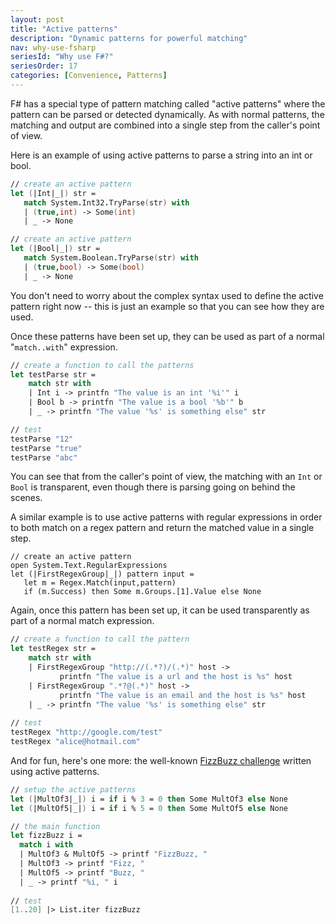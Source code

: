 ```yaml
---
layout: post
title: "Active patterns"
description: "Dynamic patterns for powerful matching"
nav: why-use-fsharp
seriesId: "Why use F#?"
seriesOrder: 17
categories: [Convenience, Patterns]
---
```


F# has a special type of pattern matching called "active patterns" where the pattern can be parsed or detected dynamically. As with normal patterns, the matching and output are combined into a single step from the caller's point of view.

Here is an example of using active patterns to parse a string into an int or bool. 

```fsharp
// create an active pattern
let (|Int|_|) str =
   match System.Int32.TryParse(str) with
   | (true,int) -> Some(int)
   | _ -> None

// create an active pattern
let (|Bool|_|) str =
   match System.Boolean.TryParse(str) with
   | (true,bool) -> Some(bool)
   | _ -> None
```   

<div class="alert alert-info">   
You don't need to worry about the complex syntax used to define the active pattern right now -- this is just an example so that you can see how they are used.
</div>

Once these patterns have been set up, they can be used as part of a normal "`match..with`" expression.

```fsharp
// create a function to call the patterns
let testParse str = 
    match str with
    | Int i -> printfn "The value is an int '%i'" i
    | Bool b -> printfn "The value is a bool '%b'" b
    | _ -> printfn "The value '%s' is something else" str

// test
testParse "12"
testParse "true"
testParse "abc"
```

You can see that from the caller's point of view, the matching with an `Int` or `Bool` is transparent, even though there is parsing going on behind the scenes.

A similar example is to use active patterns with regular expressions in order to both match on a regex pattern and return the matched value in a single step.

<div class="highlight"><pre><code class="fsharp"><span class="c1">// create an active pattern</span>
<span class="k">open</span> <span class="nn">System</span><span class="p">.</span><span class="nn">Text</span><span class="p">.</span><span class="nc">RegularExpressions</span>
<span class="k">let</span> <span class="o">(|</span><span class="nc">FirstRegexGroup</span><span class="o">|_|)</span> <span class="n">pattern</span> <span class="n">input</span> <span class="o">=</span>
   <span class="k">let</span> <span class="n">m</span> <span class="o">=</span> <span class="nn">Regex</span><span class="p">.</span><span class="nc">Match</span><span class="o">(</span><span class="n">input</span><span class="o">,</span><span class="n">pattern</span><span class="o">)</span> 
   <span class="k">if</span> <span class="o">(</span><span class="n">m</span><span class="o">.</span><span class="nc">Success</span><span class="o">)</span> <span class="k">then</span> <span class="nc">Some</span> <span class="n">m</span><span class="o">.</span><span class="nn">Groups</span><span class="p">.</span><span >[1]</span><span class="p">.</span><span class="nc">Value</span> <span class="k">else</span> <span class="nc">None</span>  <span class="c1"></span>
</code></pre>
</div>
   
Again, once this pattern has been set up, it can be used transparently as part of a normal match expression.

```fsharp
// create a function to call the pattern
let testRegex str = 
    match str with
    | FirstRegexGroup "http://(.*?)/(.*)" host -> 
           printfn "The value is a url and the host is %s" host
    | FirstRegexGroup ".*?@(.*)" host -> 
           printfn "The value is an email and the host is %s" host
    | _ -> printfn "The value '%s' is something else" str
   
// test
testRegex "http://google.com/test"
testRegex "alice@hotmail.com"
```

And for fun, here's one more: the well-known [FizzBuzz challenge](http://www.codinghorror.com/blog/2007/02/why-cant-programmers-program.html) written using active patterns.

```fsharp
// setup the active patterns
let (|MultOf3|_|) i = if i % 3 = 0 then Some MultOf3 else None
let (|MultOf5|_|) i = if i % 5 = 0 then Some MultOf5 else None

// the main function
let fizzBuzz i = 
  match i with
  | MultOf3 & MultOf5 -> printf "FizzBuzz, " 
  | MultOf3 -> printf "Fizz, " 
  | MultOf5 -> printf "Buzz, " 
  | _ -> printf "%i, " i
  
// test
[1..20] |> List.iter fizzBuzz 
```
